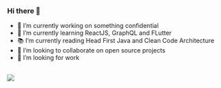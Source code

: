 ### Hi there 👋

- 🔭 I’m currently working on something confidential 
- 🌱 I’m currently learning ReactJS, GraphQL and FLutter
- 📚 I’m currently reading Head First Java and Clean Code Architecture
- 👯 I’m looking to collaborate on open source projects
- 🤔 I’m looking for work

<br>
<img src='https://github-readme-stats.vercel.app/api?username=oreoluwa-bs&count_private=true&show_icons=true&theme=dark&hide=contribs,issues'>
<br>

<!--
**oreoluwa-bs/oreoluwa-bs** is a ✨ _special_ ✨ repository because its `README.md` (this file) appears on your GitHub profile.

Here are some ideas to get you started:

- 🔭 I’m currently working on ...
- 🌱 I’m currently learning ...
- 👯 I’m looking to collaborate on ...
- 🤔 I’m looking for help with ...
- 💬 Ask me about ...
- 📫 How to reach me: ...
- 😄 Pronouns: ...
- ⚡ Fun fact: ...
-->
